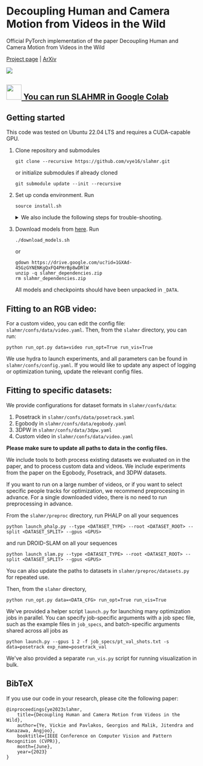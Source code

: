 # Decoupling Human and Camera Motion from Videos in the Wild

Official PyTorch implementation of the paper Decoupling Human and Camera Motion from Videos in the Wild

[Project page](https://vye16.github.io/slahmr/) | [ArXiv](https://arxiv.org/abs/2302.12827)

<img src="./teaser.png">

##  [<img src="https://i.imgur.com/QCojoJk.png" width="40"> You can run SLAHMR in Google Colab](https://colab.research.google.com/drive/1IFvek5DSgKb80vtSvXAXh1xmBFMJuxeL?usp=sharing)

## Getting started
This code was tested on Ubuntu 22.04 LTS and requires a CUDA-capable GPU.

1. Clone repository and submodules
    ```
    git clone --recursive https://github.com/vye16/slahmr.git
    ```
    or initialize submodules if already cloned
    ```
    git submodule update --init --recursive
    ```

2. Set up conda environment. Run 
    ```
    source install.sh
    ```

    <details>
        <summary>We also include the following steps for trouble-shooting.</summary>

    * Create environment
        ```
        conda env create -f env.yaml
        conda activate slahmr
        ```
        We use PyTorch 1.13.0 with CUDA 11.7. Please modify according to your setup; we've tested successfully for PyTorch 1.11 as well.
        We've also included `env_build.yaml` to speed up installation using already-solved dependencies, though it might not be compatible with your CUDA driver.

    * Install current source repo
        ```
        pip install -e .
        ```

    * Install ViTPose
        ```
        pip install -v -e third-party/PHALP_plus/ViTPose
        ```

    * Install DROID-SLAM (will take a while)
        ```
        cd third-party/DROID-SLAM
        python setup.py install
        ```
    </details>

3. Download models from [here](https://drive.google.com/file/d/1GXAd-45GzGYNENKgQxFQ4PHrBp8wDRlW/view?usp=sharing). Run
    ```
    ./download_models.sh
    ```
    or
    ```
    gdown https://drive.google.com/uc?id=1GXAd-45GzGYNENKgQxFQ4PHrBp8wDRlW
    unzip -q slahmr_dependencies.zip
    rm slahmr_dependencies.zip
    ```

    All models and checkpoints should have been unpacked in `_DATA`.


## Fitting to an RGB video:
For a custom video, you can edit the config file: `slahmr/confs/data/video.yaml`.
Then, from the `slahmr` directory, you can run:
```
python run_opt.py data=video run_opt=True run_vis=True
```

We use hydra to launch experiments, and all parameters can be found in `slahmr/confs/config.yaml`.
If you would like to update any aspect of logging or optimization tuning, update the relevant config files.


## Fitting to specific datasets:
We provide configurations for dataset formats in `slahmr/confs/data`:
1. Posetrack in `slahmr/confs/data/posetrack.yaml`
2. Egobody in `slahmr/confs/data/egobody.yaml`
3. 3DPW in `slahmr/confs/data/3dpw.yaml`
4. Custom video in `slahmr/confs/data/video.yaml`

**Please make sure to update all paths to data in the config files.**

We include tools to both process existing datasets we evaluated on in the paper, and to process custom data and videos.
We include experiments from the paper on the Egobody, Posetrack, and 3DPW datasets.

If you want to run on a large number of videos, or if you want to select specific people tracks for optimization,
we recommend preprocesing in advance. 
For a single downloaded video, there is no need to run preprocessing in advance.

From the `slahmr/preproc` directory, run PHALP on all your sequences
```
python launch_phalp.py --type <DATASET_TYPE> --root <DATASET_ROOT> --split <DATASET_SPLIT> --gpus <GPUS>
```
and run DROID-SLAM on all your sequences
```
python launch_slam.py --type <DATASET_TYPE> --root <DATASET_ROOT> --split <DATASET_SPLIT> --gpus <GPUS>
```
You can also update the paths to datasets in `slahmr/preproc/datasets.py` for repeated use.

Then, from the `slahmr` directory,
```
python run_opt.py data=<DATA_CFG> run_opt=True run_vis=True
```

We've provided a helper script `launch.py` for launching many optimization jobs in parallel.
You can specify job-specific arguments with a job spec file, such as the example files in `job_specs`,
and batch-specific arguments shared across all jobs as
```
python launch.py --gpus 1 2 -f job_specs/pt_val_shots.txt -s data=posetrack exp_name=posetrack_val
```

We've also provided a separate `run_vis.py` script for running visualization in bulk.

## BibTeX

If you use our code in your research, please cite the following paper:
```
@inproceedings{ye2023slahmr,
    title={Decoupling Human and Camera Motion from Videos in the Wild},
    author={Ye, Vickie and Pavlakos, Georgios and Malik, Jitendra and Kanazawa, Angjoo},
    booktitle={IEEE Conference on Computer Vision and Pattern Recognition (CVPR)},
    month={June},
    year={2023}
}
